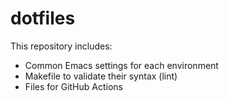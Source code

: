 # dotfiles

This repository includes:

- Common Emacs settings for each environment
- Makefile to validate their syntax (lint)
- Files for GitHub Actions
